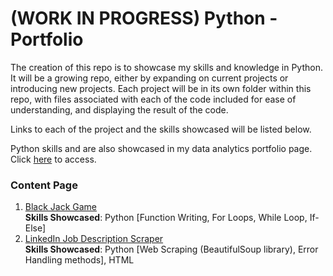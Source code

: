 # (WORK IN PROGRESS) Python - Portfolio

The creation of this repo is to showcase my skills and knowledge in Python. It will be a growing repo, either by expanding on current projects or introducing new projects. Each project will be in its own folder within this repo, with files associated with each of the code included for ease of understanding, and displaying the result of the code.

Links to each of the project and the skills showcased will be listed below.

Python skills and are also showcased in my data analytics portfolio page. Click [here](https://github.com/weiherr/data_analytics_portfolio/tree/main) to access.

### Content Page

1. [Black Jack Game](https://github.com/weiherr/python_portfolio/tree/main/Blackjack_Game)<br>
    **Skills Showcased**: Python [Function Writing, For Loops, While Loop, If-Else]
2. [LinkedIn Job Description Scraper](https://github.com/weiherr/python_portfolio/tree/main/LinkedIn_Job_Description_Scraper)<br>
    **Skills Showcased**: Python [Web Scraping (BeautifulSoup library), Error Handling methods], HTML